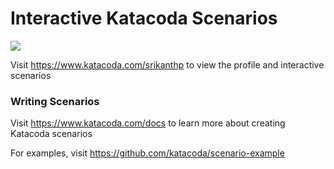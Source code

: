 # Interactive Katacoda Scenarios

[![](http://shields.katacoda.com/katacoda/srikanthp/count.svg)](https://www.katacoda.com/srikanthp "Get your profile on Katacoda.com")

Visit https://www.katacoda.com/srikanthp to view the profile and interactive scenarios

### Writing Scenarios
Visit https://www.katacoda.com/docs to learn more about creating Katacoda scenarios

For examples, visit https://github.com/katacoda/scenario-example
